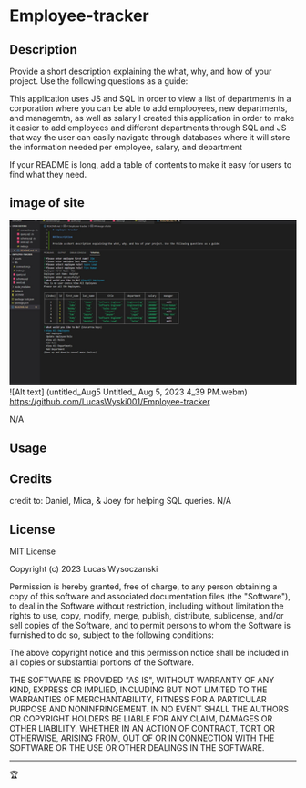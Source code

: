 # Employee-tracker

## Description

Provide a short description explaining the what, why, and how of your project. Use the following questions as a guide:

This application uses JS and SQL in order to view a list of departments in a corporation where you can be able to add emplooyees, new departments, and managemtn, as well as salary
I created this application in order to make it easier to add employees and different departments through SQL and JS that way the user can easily navigate through databases where it will store the information needed per employee, salary, and department


If your README is long, add a table of contents to make it easy for users to find what they need.


 ## image of site
 ![Alt text](employeeTracker.jpg)
 ![Alt text] (untitled_Aug5 Untitled_ Aug 5, 2023 4_39 PM.webm)
https://github.com/LucasWyski001/Employee-tracker


N/A

## Usage


## Credits
credit to: Daniel, Mica, & Joey for helping SQL queries.
N/A

## License

MIT License

Copyright (c) 2023 Lucas Wysoczanski

Permission is hereby granted, free of charge, to any person obtaining a copy
of this software and associated documentation files (the "Software"), to deal
in the Software without restriction, including without limitation the rights
to use, copy, modify, merge, publish, distribute, sublicense, and/or sell
copies of the Software, and to permit persons to whom the Software is
furnished to do so, subject to the following conditions:

The above copyright notice and this permission notice shall be included in all
copies or substantial portions of the Software.

THE SOFTWARE IS PROVIDED "AS IS", WITHOUT WARRANTY OF ANY KIND, EXPRESS OR
IMPLIED, INCLUDING BUT NOT LIMITED TO THE WARRANTIES OF MERCHANTABILITY,
FITNESS FOR A PARTICULAR PURPOSE AND NONINFRINGEMENT. IN NO EVENT SHALL THE
AUTHORS OR COPYRIGHT HOLDERS BE LIABLE FOR ANY CLAIM, DAMAGES OR OTHER
LIABILITY, WHETHER IN AN ACTION OF CONTRACT, TORT OR OTHERWISE, ARISING FROM,
OUT OF OR IN CONNECTION WITH THE SOFTWARE OR THE USE OR OTHER DEALINGS IN THE
SOFTWARE.

---

🏆